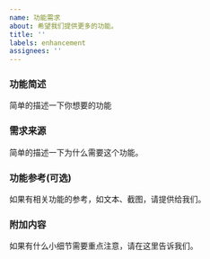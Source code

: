 ```yaml
---
name: 功能需求 
about: 希望我们提供更多的功能。 
title: ''
labels: enhancement 
assignees: ''
---
```


### **功能简述**

简单的描述一下你想要的功能

### **需求来源**

简单的描述一下为什么需要这个功能。

### **功能参考**(可选)

如果有相关功能的参考，如文本、截图，请提供给我们。

### **附加内容**

如果有什么小细节需要重点注意，请在这里告诉我们。
